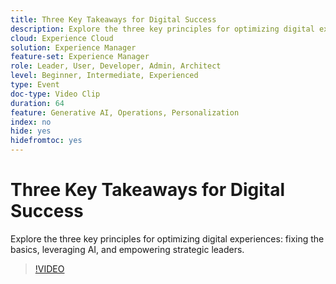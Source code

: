 ```yaml
---
title: Three Key Takeaways for Digital Success
description: Explore the three key principles for optimizing digital experiences - fixing the basics, leveraging AI, and empowering strategic leaders.
cloud: Experience Cloud
solution: Experience Manager
feature-set: Experience Manager
role: Leader, User, Developer, Admin, Architect
level: Beginner, Intermediate, Experienced
type: Event
doc-type: Video Clip
duration: 64
feature: Generative AI, Operations, Personalization
index: no
hide: yes
hidefromtoc: yes
---
```


# Three Key Takeaways for Digital Success

Explore the three key principles for optimizing digital experiences: fixing the basics, leveraging AI, and empowering strategic leaders.

>[!VIDEO](https://video.tv.adobe.com/v/3459234/?learn=on&enablevpops)
